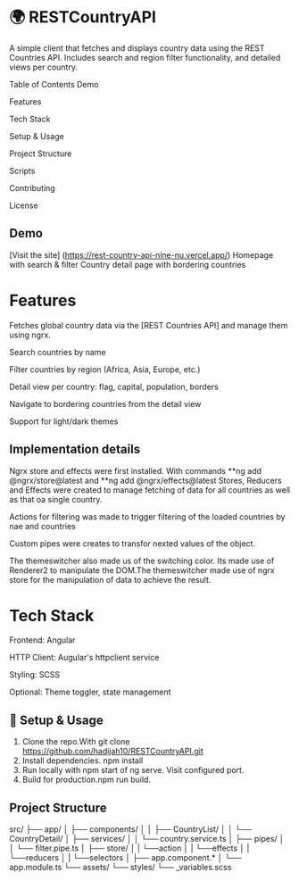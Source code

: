 # 🌍 RESTCountryAPI

A simple client that fetches and displays country data using the REST Countries API. Includes search and region filter functionality, and detailed views per country.

Table of Contents
Demo

Features

Tech Stack

Setup & Usage

Project Structure

Scripts

Contributing

License

## Demo 
 [Visit the site] (https://rest-country-api-nine-nu.vercel.app/)
Homepage with search & filter
Country detail page with bordering countries

#  Features
Fetches global country data via the [REST Countries API] and manage them using ngrx.

Search countries by name

Filter countries by region (Africa, Asia, Europe, etc.)

Detail view per country: flag, capital, population, borders

Navigate to bordering countries from the detail view

Support for light/dark themes

## Implementation details
Ngrx store and effects were first installed. With commands **ng add @ngrx/store@latest and **ng add @ngrx/effects@latest
Stores, Reducers and Effects were created to manage fetching of data for all countries as well as that oa single country. 

Actions for filtering was made to trigger filtering of the loaded countries by nae and countries

Custom pipes were creates to transfor nexted values of the object.

The themeswitcher also made us of the switching color. Its made use of Renderer2 to manipulate the DOM.The themeswitcher made use of ngrx store for   the manipulation of data to achieve the result.

#  Tech  Stack
Frontend: Angular 

HTTP Client: Augular's httpclient service

Styling: SCSS

Optional: Theme toggler, state management

## 🔧 Setup & Usage
1. Clone the repo.With git clone https://github.com/hadijah10/RESTCountryAPI.git
2. Install dependencies. npm install
3. Run locally with npm start of ng serve. Visit configured port. 
4. Build for production.npm run build. 

## Project Structure
src/
├── app/
│   ├── components/
│   │   ├── CountryList/
│   │   └── CountryDetail/
│   ├── services/
│   │   └── country.service.ts
│   ├── pipes/
│   │   └── filter.pipe.ts
│   ├── store/
│   |   └──action
│   |   └──effects
│   |   └──reducers
│   |   └──selectors
│   ├── app.component.*
│   └── app.module.ts
└── assets/
    └── styles/
        └── _variables.scss


